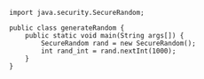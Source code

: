 
        import java.security.SecureRandom;

        public class generateRandom {
            public static void main(String args[]) {
                SecureRandom rand = new SecureRandom();
                int rand_int = rand.nextInt(1000);
            }
        }
           